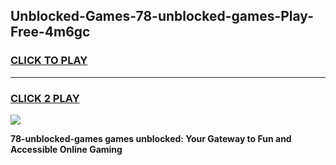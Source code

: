 
## Unblocked-Games-78-unblocked-games-Play-Free-4m6gc
<h3>
<a href="https://premium76.site?title=78-unblocked-games&ref=21A">CLICK TO PLAY</a></h3>
<hr>

<h3>
<a href="https://premium76.site?title=78-unblocked-games&ref=21A">CLICK 2 PLAY</a>
  
</h3>

<a href="https://premium76.site?title=78-unblocked-games&ref=21A"><img src="https://clearcache.store/games.png"></a>


**78-unblocked-games games unblocked: Your Gateway to Fun and Accessible Online Gaming**
